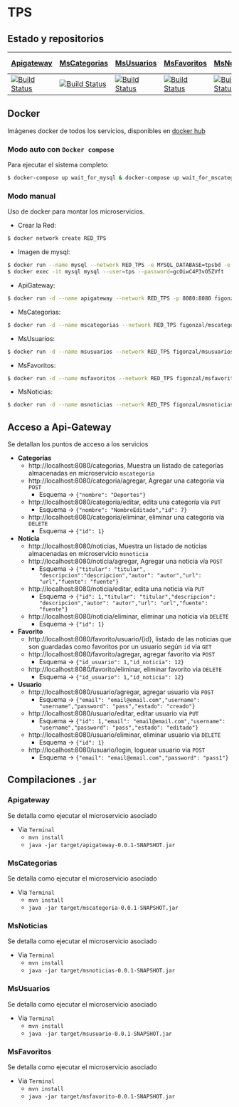 # TPS
## Estado y repositorios
|  [Apigateway](https://github.com/figonzal1/TPS-Apigateway) |  [MsCategorias](https://github.com/figonzal1/TPS-Mscategorias) |  [MsUsuarios](https://github.com/figonzal1/TPS-Msusuarios) | [MsFavoritos](https://github.com/figonzal1/TPS-Msfavoritos) |  [MsNoticias](https://github.com/figonzal1/TPS-Msnoticias)| [MsNoticias-API](https://github.com/ecreyes/TPS-msnoticias-api)
|------------|--------------|------------|-------------|------------|------------|
|[![Build Status](https://travis-ci.com/figonzal1/TPS-Apigateway.svg?branch=master)](https://travis-ci.com/figonzal1/TPS-Apigateway)|[![Build Status](https://travis-ci.com/figonzal1/TPS-Mscategorias.svg?branch=master)](https://travis-ci.com/figonzal1/TPS-Mscategorias)|[![Build Status](https://travis-ci.com/figonzal1/TPS-Msusuarios.svg?branch=master)](https://travis-ci.com/figonzal1/TPS-Msusuarios)|[![Build Status](https://travis-ci.com/figonzal1/TPS-Msfavoritos.svg?branch=master)](https://travis-ci.com/figonzal1/TPS-Msfavoritos)|[![Build Status](https://travis-ci.com/figonzal1/TPS-Msnoticias.svg?branch=master)](https://travis-ci.com/figonzal1/TPS-Msnoticias)|[![Build Status](https://travis-ci.org/ecreyes/TPS-msnoticias-api.svg?branch=master)](https://travis-ci.org/ecreyes/TPS-msnoticias-api)
## Docker
Imágenes docker de todos los servicios, disponibles en [docker hub](https://hub.docker.com/u/figonzal)
### Modo auto con `Docker compose`
Para ejecutar el sistema completo:

```sh
$ docker-compose up wait_for_mysql & docker-compose up wait_for_mscategorias & docker-compose up wait_for_more_services & docker-compose up wait_for_apigateway & docker rm -f w4d w4d2 w4d3 w4d4
```

### Modo manual
Uso de docker para montar los microservicios.

 * Crear la Red: 
 ```sh 
 $ docker network create RED_TPS
 ```
 * Imagen de mysql: 
 ```sh
 $ docker run --name mysql --network RED_TPS -e MYSQL_DATABASE=tpsbd -e MYSQL_USER=tps -e MYSQL_RANDOM_ROOT_PASSWORD=yes -e MYSQL_PASSWORD=gcOiwC4P3vO5ZVft -d mysql
 $ docker exec -it mysql mysql --user=tps --password=gcOiwC4P3vO5ZVft
 ```
 * ApiGateway: 
 ```sh
 $ docker run -d --name apigateway --network RED_TPS -p 8080:8080 figonzal/apigateway
 ```
 * MsCategorias: 
 ```sh
 $ docker run -d --name mscategorias --network RED_TPS figonzal/mscategorias
 ```
 * MsUsuarios: 
 ```sh
 $ docker run -d --name msusuarios --network RED_TPS figonzal/msusuarios
 ```
 * MsFavoritos: 
 ```sh
 $ docker run -d --name msfavoritos --network RED_TPS figonzal/msfavoritos
 ```
 * MsNoticias: 
 ```sh
 $ docker run -d --name msnoticias --network RED_TPS figonzal/msnoticias
 ```

## Acceso a Api-Gateway
Se detallan los puntos de acceso a los servicios
* **Categorías**
  * http://localhost:8080/categorias,  Muestra un listado de categorías almacenadas en microservicio `mscategoria`
  * http://localhost:8080/categoria/agregar, Agregar una categoria vía `POST`
    + Esquema -> ```{"nombre": "Deportes"}```
  * http://localhost:8080/categoria/editar, edita una categoría vía `PUT`
    + Esquema -> ```{"nombre": "NombreEditado","id": 7}```
  * http://localhost:8080/categoria/eliminar, eliminar una categoría vía `DELETE`
    + Esquema -> ```{"id": 1}```
* **Noticia**
  * http://localhost:8080/noticias, Muestra un listado de noticias almacenadas en microservicio `msnoticia`
  * http://localhost:8080/noticia/agregar, Agregar una noticia vía `POST`
    + Esquema -> ```{"titular": "titular",	"descripcion":"descripcion","autor": "autor","url": "url","fuente": "fuente"}```
  * http://localhost:8080/noticia/editar, edita una noticia vía `PUT`
    + Esquema -> ```{"id": 1,"titular": "titular","descripcion": "descripcion","autor": "autor","url": "url","fuente": "fuente"}```
  * http://localhost:8080/noticia/eliminar, eliminar una noticia vía `DELETE`
    + Esquema -> ```{"id": 1}```
* **Favorito**
  * http://localhost:8080/favorito/usuario/{id}, listado de las noticias que son guardadas como favoritos por un usuario según `id` vía `GET`
  * http://localhost:8080/favorito/agregar, agregar favorito via `POST`
    + Esquema -> ```{"id_usuario": 1,"id_noticia": 12}```
  * http://localhost:8080/favorito/eliminar, eliminar favorito via `DELETE`
    + Esquema -> ```{"id_usuario": 1,"id_noticia": 12}```
* **Usuario**
  * http://localhost:8080/usuario/agregar, agregar usuario via `POST`
    + Esquema -> ```{"email": "email@email.com","username": "username","password": "pass","estado": "creado"}```
  * http://localhost:8080/usuario/editar, editar usuario via `PUT`
    + Esquema -> ```{"id": 1,"email": "email@email.com","username": "username","password": "pass","estado": "editado"}```
  * http://localhost:8080/usuario/eliminar, eliminar usuario via `DELETE`
    + Esquema -> ```{"id": 1}```
  * http://localhost:8080/usuario/login, loguear usuario via `POST`
    + Esquema -> ```{"email": "email@email.com","password": "pass1"}```

## Compilaciones `.jar`
### Apigateway
Se detalla como ejecutar el microservicio asociado
* Via `Terminal`
  * `mvn install`
  * `java -jar target/apigateway-0.0.1-SNAPSHOT.jar`
  
### MsCategorias
Se detalla como ejecutar el microservicio asociado
* Via `Terminal`
  * `mvn install`
  * `java -jar target/mscategoria-0.0.1-SNAPSHOT.jar`
    
### MsNoticias
Se detalla como ejecutar el microservicio asociado
* Via `Terminal`
  * `mvn install`
  * `java -jar target/msnoticias-0.0.1-SNAPSHOT.jar`

### MsUsuarios
Se detalla como ejecutar el microservicio asociado
* Via `Terminal`
  * `mvn install`
  * `java -jar target/msusuario-0.0.1-SNAPSHOT.jar`
 
### MsFavoritos
Se detalla como ejecutar el microservicio asociado
* Via `Terminal`
  * `mvn install`
  * `java -jar target/msfavorito-0.0.1-SNAPSHOT.jar`
   
